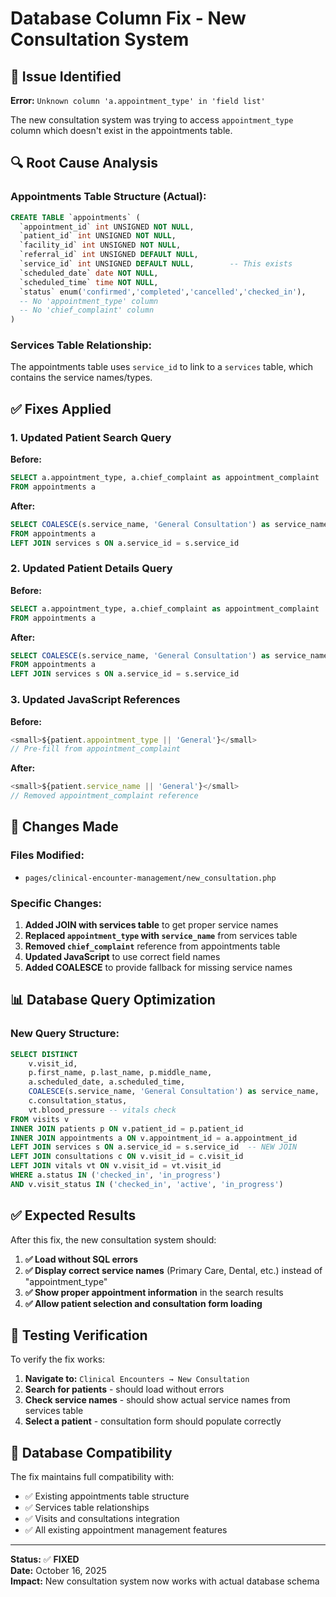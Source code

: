 # Database Column Fix - New Consultation System

## 🐛 **Issue Identified**
**Error:** `Unknown column 'a.appointment_type' in 'field list'`

The new consultation system was trying to access `appointment_type` column which doesn't exist in the appointments table.

## 🔍 **Root Cause Analysis**

### **Appointments Table Structure (Actual):**
```sql
CREATE TABLE `appointments` (
  `appointment_id` int UNSIGNED NOT NULL,
  `patient_id` int UNSIGNED NOT NULL,
  `facility_id` int UNSIGNED NOT NULL,
  `referral_id` int UNSIGNED DEFAULT NULL,
  `service_id` int UNSIGNED DEFAULT NULL,        -- This exists
  `scheduled_date` date NOT NULL,
  `scheduled_time` time NOT NULL,
  `status` enum('confirmed','completed','cancelled','checked_in'),
  -- No 'appointment_type' column
  -- No 'chief_complaint' column
)
```

### **Services Table Relationship:**
The appointments table uses `service_id` to link to a `services` table, which contains the service names/types.

## ✅ **Fixes Applied**

### **1. Updated Patient Search Query**
**Before:**
```sql
SELECT a.appointment_type, a.chief_complaint as appointment_complaint
FROM appointments a
```

**After:**
```sql
SELECT COALESCE(s.service_name, 'General Consultation') as service_name
FROM appointments a
LEFT JOIN services s ON a.service_id = s.service_id
```

### **2. Updated Patient Details Query**
**Before:**
```sql
SELECT a.appointment_type, a.chief_complaint as appointment_complaint
FROM appointments a
```

**After:**
```sql
SELECT COALESCE(s.service_name, 'General Consultation') as service_name
FROM appointments a
LEFT JOIN services s ON a.service_id = s.service_id
```

### **3. Updated JavaScript References**
**Before:**
```javascript
<small>${patient.appointment_type || 'General'}</small>
// Pre-fill from appointment_complaint
```

**After:**
```javascript
<small>${patient.service_name || 'General'}</small>
// Removed appointment_complaint reference
```

## 🎯 **Changes Made**

### **Files Modified:**
- `pages/clinical-encounter-management/new_consultation.php`

### **Specific Changes:**
1. **Added JOIN with services table** to get proper service names
2. **Replaced `appointment_type` with `service_name`** from services table
3. **Removed `chief_complaint`** reference from appointments table
4. **Updated JavaScript** to use correct field names
5. **Added COALESCE** to provide fallback for missing service names

## 📊 **Database Query Optimization**

### **New Query Structure:**
```sql
SELECT DISTINCT
    v.visit_id,
    p.first_name, p.last_name, p.middle_name,
    a.scheduled_date, a.scheduled_time,
    COALESCE(s.service_name, 'General Consultation') as service_name,
    c.consultation_status,
    vt.blood_pressure -- vitals check
FROM visits v
INNER JOIN patients p ON v.patient_id = p.patient_id
INNER JOIN appointments a ON v.appointment_id = a.appointment_id
LEFT JOIN services s ON a.service_id = s.service_id  -- NEW JOIN
LEFT JOIN consultations c ON v.visit_id = c.visit_id
LEFT JOIN vitals vt ON v.visit_id = vt.visit_id
WHERE a.status IN ('checked_in', 'in_progress')
AND v.visit_status IN ('checked_in', 'active', 'in_progress')
```

## ✅ **Expected Results**

After this fix, the new consultation system should:

1. **✅ Load without SQL errors**
2. **✅ Display correct service names** (Primary Care, Dental, etc.) instead of "appointment_type"
3. **✅ Show proper appointment information** in the search results
4. **✅ Allow patient selection and consultation form loading**

## 🧪 **Testing Verification**

To verify the fix works:

1. **Navigate to:** `Clinical Encounters → New Consultation`
2. **Search for patients** - should load without errors
3. **Check service names** - should show actual service names from services table
4. **Select a patient** - consultation form should populate correctly

## 🔧 **Database Compatibility**

The fix maintains full compatibility with:
- ✅ Existing appointments table structure
- ✅ Services table relationships  
- ✅ Visits and consultations integration
- ✅ All existing appointment management features

---

**Status:** ✅ **FIXED**  
**Date:** October 16, 2025  
**Impact:** New consultation system now works with actual database schema